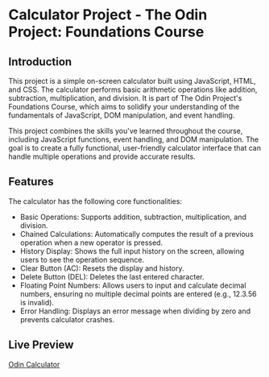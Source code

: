 # Calculator Project - The Odin Project: Foundations Course

## Introduction
This project is a simple on-screen calculator built using JavaScript, HTML, and CSS. The calculator performs basic arithmetic operations like addition, subtraction, multiplication, and division. It is part of The Odin Project's Foundations Course, which aims to solidify your understanding of the fundamentals of JavaScript, DOM manipulation, and event handling.

This project combines the skills you've learned throughout the course, including JavaScript functions, event handling, and DOM manipulation. The goal is to create a fully functional, user-friendly calculator interface that can handle multiple operations and provide accurate results.

## Features
The calculator has the following core functionalities:
- Basic Operations: Supports addition, subtraction, multiplication, and division.
- Chained Calculations: Automatically computes the result of a previous operation when a new operator is pressed.
- History Display: Shows the full input history on the screen, allowing users to see the operation sequence.
- Clear Button (AC): Resets the display and history.
- Delete Button (DEL): Deletes the last entered character.
- Floating Point Numbers: Allows users to input and calculate decimal numbers, ensuring no multiple decimal points are entered (e.g., 12.3.56 is invalid).
- Error Handling: Displays an error message when dividing by zero and prevents calculator crashes.

## Live Preview
[Odin Calculator](https://lloydlegaspi.github.io/odin-calculator/)

